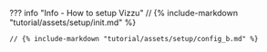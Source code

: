 ??? info "Info - How to setup Vizzu"
    // {% include-markdown "tutorial/assets/setup/init.md" %}

    // {% include-markdown "tutorial/assets/setup/config_b.md" %}
